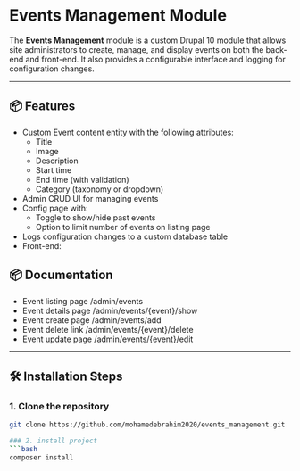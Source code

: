 # Events Management Module

The **Events Management** module is a custom Drupal 10 module that allows site administrators to create, manage, and display events on both the back-end and front-end. It also provides a configurable interface and logging for configuration changes.

---

## 📦 Features

- Custom Event content entity with the following attributes:
  - Title
  - Image
  - Description
  - Start time
  - End time (with validation)
  - Category (taxonomy or dropdown)
- Admin CRUD UI for managing events
- Config page with:
  - Toggle to show/hide past events
  - Option to limit number of events on listing page
- Logs configuration changes to a custom database table
- Front-end:

## 📦 Documentation
  - Event listing page /admin/events
  - Event details page /admin/events/{event}/show
  - Event create page /admin/events/add
  - Event delete link /admin/events/{event}/delete
  - Event update page /admin/events/{event}/edit

---

## 🛠 Installation Steps

### 1. Clone the repository
```bash
git clone https://github.com/mohamedebrahim2020/events_management.git

### 2. install project
```bash
composer install


